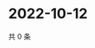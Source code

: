 # 2022-10-12

共 0 条

<!-- BEGIN WEIBO -->
<!-- 最后更新时间 Wed Oct 12 2022 12:22:42 GMT+0800 (China Standard Time) -->

<!-- END WEIBO -->
